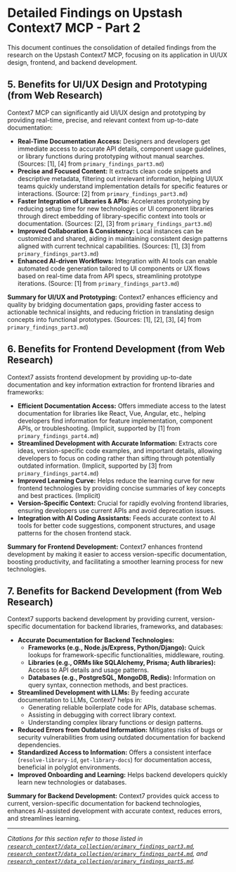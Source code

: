 # Detailed Findings on Upstash Context7 MCP - Part 2

This document continues the consolidation of detailed findings from the research on the Upstash Context7 MCP, focusing on its application in UI/UX design, frontend, and backend development.

## 5. Benefits for UI/UX Design and Prototyping (from Web Research)

Context7 MCP can significantly aid UI/UX design and prototyping by providing real-time, precise, and relevant context from up-to-date documentation:

*   **Real-Time Documentation Access:** Designers and developers get immediate access to accurate API details, component usage guidelines, or library functions during prototyping without manual searches. (Sources: [1], [4] from `primary_findings_part3.md`)
*   **Precise and Focused Content:** It extracts clean code snippets and descriptive metadata, filtering out irrelevant information, helping UI/UX teams quickly understand implementation details for specific features or interactions. (Source: [2] from `primary_findings_part3.md`)
*   **Faster Integration of Libraries & APIs:** Accelerates prototyping by reducing setup time for new technologies or UI component libraries through direct embedding of library-specific context into tools or documentation. (Sources: [2], [3] from `primary_findings_part3.md`)
*   **Improved Collaboration & Consistency:** Local instances can be customized and shared, aiding in maintaining consistent design patterns aligned with current technical capabilities. (Sources: [1], [3] from `primary_findings_part3.md`)
*   **Enhanced AI-driven Workflows:** Integration with AI tools can enable automated code generation tailored to UI components or UX flows based on real-time data from API specs, streamlining prototype iterations. (Source: [1] from `primary_findings_part3.md`)

**Summary for UI/UX and Prototyping:** Context7 enhances efficiency and quality by bridging documentation gaps, providing faster access to actionable technical insights, and reducing friction in translating design concepts into functional prototypes. (Sources: [1], [2], [3], [4] from `primary_findings_part3.md`)

## 6. Benefits for Frontend Development (from Web Research)

Context7 assists frontend development by providing up-to-date documentation and key information extraction for frontend libraries and frameworks:

*   **Efficient Documentation Access:** Offers immediate access to the latest documentation for libraries like React, Vue, Angular, etc., helping developers find information for feature implementation, component APIs, or troubleshooting. (Implicit, supported by [1] from `primary_findings_part4.md`)
*   **Streamlined Development with Accurate Information:** Extracts core ideas, version-specific code examples, and important details, allowing developers to focus on coding rather than sifting through potentially outdated information. (Implicit, supported by [3] from `primary_findings_part4.md`)
*   **Improved Learning Curve:** Helps reduce the learning curve for new frontend technologies by providing concise summaries of key concepts and best practices. (Implicit)
*   **Version-Specific Context:** Crucial for rapidly evolving frontend libraries, ensuring developers use current APIs and avoid deprecation issues.
*   **Integration with AI Coding Assistants:** Feeds accurate context to AI tools for better code suggestions, component structures, and usage patterns for the chosen frontend stack.

**Summary for Frontend Development:** Context7 enhances frontend development by making it easier to access version-specific documentation, boosting productivity, and facilitating a smoother learning process for new technologies.

## 7. Benefits for Backend Development (from Web Research)

Context7 supports backend development by providing current, version-specific documentation for backend libraries, frameworks, and databases:

*   **Accurate Documentation for Backend Technologies:**
    *   **Frameworks (e.g., Node.js/Express, Python/Django):** Quick lookups for framework-specific functionalities, middleware, routing.
    *   **Libraries (e.g., ORMs like SQLAlchemy, Prisma; Auth libraries):** Access to API details and usage patterns.
    *   **Databases (e.g., PostgreSQL, MongoDB, Redis):** Information on query syntax, connection methods, and best practices.
*   **Streamlined Development with LLMs:** By feeding accurate documentation to LLMs, Context7 helps in:
    *   Generating reliable boilerplate code for APIs, database schemas.
    *   Assisting in debugging with correct library context.
    *   Understanding complex library functions or design patterns.
*   **Reduced Errors from Outdated Information:** Mitigates risks of bugs or security vulnerabilities from using outdated documentation for backend dependencies.
*   **Standardized Access to Information:** Offers a consistent interface (`resolve-library-id`, `get-library-docs`) for documentation access, beneficial in polyglot environments.
*   **Improved Onboarding and Learning:** Helps backend developers quickly learn new technologies or databases.

**Summary for Backend Development:** Context7 provides quick access to current, version-specific documentation for backend technologies, enhances AI-assisted development with accurate context, reduces errors, and streamlines learning.

---
*Citations for this section refer to those listed in [`research_context7/data_collection/primary_findings_part3.md`](research_context7/data_collection/primary_findings_part3.md), [`research_context7/data_collection/primary_findings_part4.md`](research_context7/data_collection/primary_findings_part4.md), and [`research_context7/data_collection/primary_findings_part5.md`](research_context7/data_collection/primary_findings_part5.md).*
